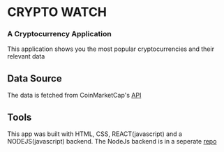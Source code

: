 # CRYPTO WATCH
### A Cryptocurrency Application
This application shows you the most popular cryptocurrencies and their relevant data

## Data Source
The data is fetched from CoinMarketCap's [API](https://coinmarketcap.com/api/documentation/v1/)

## Tools
This app was built with HTML, CSS, REACT(javascript) and a NODEJS(javascript) backend. The
NodeJs backend is in a seperate [repo](https://github.com/joereuben/crypto-watch-api)
